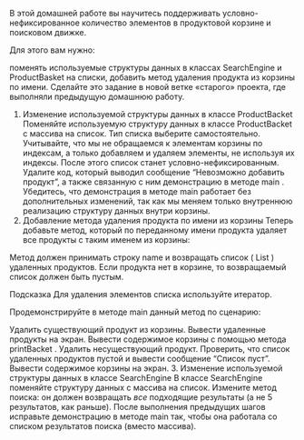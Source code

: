 В этой домашней работе вы научитесь поддерживать условно-нефиксированное количество элементов в продуктовой корзине и поисковом движке.

Для этого вам нужно:

поменять используемые структуры данных в классах
SearchEngine
и
ProductBasket
на списки,
добавить метод удаления продукта из корзины по имени.
Сделайте это задание в новой ветке «старого» проекта, где выполняли предыдущую домашнюю работу.

1. Изменение используемой структуры данных в классе ProductBacket
   Поменяйте используемую структуру данных в классе
   ProductBacket
   с массива на список. Тип списка выберите самостоятельно. Учитывайте, что мы не обращаемся к элементам корзины по индексам, а только добавляем и удаляем элементы, не используя их индексы.
   После этого список станет условно-нефиксированным. Удалите код, который выводил сообщение “Невозможно добавить продукт”, а также связанную с ним демонстрацию в методе
   main
   .
   Убедитесь, что демонстрация в методе
   main
   работает без дополнительных изменений, так как мы меняем только внутреннюю реализацию структуру данных внутри корзины.
2. Добавление метода удаления продукта по имени из корзины
   Теперь добавьте метод, который по переданному имени продукта удаляет все продукты с таким именем из корзины:

Метод должен принимать строку
name
и возвращать список (
List
) удаленных продуктов.
Если продукта нет в корзине, то возвращаемый список должен быть пустым.

Подсказка
Для удаления элементов списка используйте итератор.


Продемонстрируйте в методе
main
данный метод по сценарию:

Удалить существующий продукт из корзины.
Вывести удаленные продукты на экран.
Вывести содержимое корзины с помощью метода
printBacket
.
Удалить несуществующий продукт.
Проверить, что список удаленных продуктов пустой и вывести сообщение “Список пуст”.
Вывести содержимое корзины на экран.
3. Изменение используемой структуры данных в классе SearchEngine
   В классе
   SearchEngine
   поменяйте структуру данных с массива на список.
   Измените метод поиска: он должен возвращать *все* подходящие результаты (а не 5 результатов, как раньше).
   После выполнения предыдущих шагов исправьте демонстрацию в методе
   main
   так, чтобы она работала со списком результатов поиска (вместо массива).